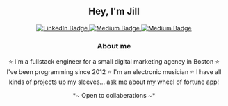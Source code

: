 <div id="header" align="center">

## Hey, I'm Jill 

<div id="badges">
  <a href="https://www.linkedin.com/in/jillianhoenig/" target="_blank">
    <img src="https://img.shields.io/badge/LinkedIn-blue?style=for-the-badge&logo=linkedin&logoColor=white" alt="LinkedIn Badge"/>
  </a>
  <a href="https://medium.com/@jillii" target="_blank">
    <img src="https://img.shields.io/badge/Medium-black?style=for-the-badge&logo=medium&logoColor=white" alt="Medium Badge"/>
  </a>
  <a href="https://expletive.plumbing" target="_blank">
    <img src="https://img.shields.io/badge/Expletive.Plumbing-pink?style=for-the-badge" alt="Medium Badge"/>
  </a>
</div>

<img src="https://komarev.com/ghpvc/?username=your-github-username&style=flat-square&color=blue" alt=""/>

### About me 
⭐ I'm a fullstack engineer for a small digital marketing agency in Boston
⭐ I've been programming since 2012
⭐ I'm an electronic musician
⭐ I have all kinds of projects up my sleeves... ask me about my wheel of fortune app!



\*\~ Open to collaberations \~\*

</div>
